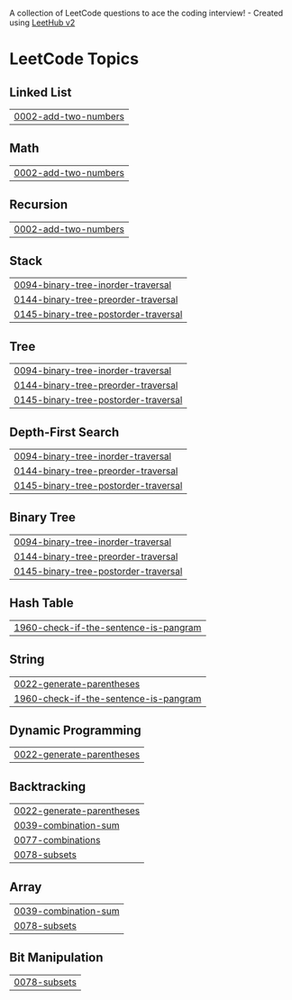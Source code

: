 A collection of LeetCode questions to ace the coding interview! - Created using [LeetHub v2](https://github.com/arunbhardwaj/LeetHub-2.0)
<!---LeetCode Topics Start-->
# LeetCode Topics
## Linked List
|  |
| ------- |
| [0002-add-two-numbers](https://github.com/tvedhanayaki/leetcode/tree/master/0002-add-two-numbers) |
## Math
|  |
| ------- |
| [0002-add-two-numbers](https://github.com/tvedhanayaki/leetcode/tree/master/0002-add-two-numbers) |
## Recursion
|  |
| ------- |
| [0002-add-two-numbers](https://github.com/tvedhanayaki/leetcode/tree/master/0002-add-two-numbers) |
## Stack
|  |
| ------- |
| [0094-binary-tree-inorder-traversal](https://github.com/tvedhanayaki/leetcode/tree/master/0094-binary-tree-inorder-traversal) |
| [0144-binary-tree-preorder-traversal](https://github.com/tvedhanayaki/leetcode/tree/master/0144-binary-tree-preorder-traversal) |
| [0145-binary-tree-postorder-traversal](https://github.com/tvedhanayaki/leetcode/tree/master/0145-binary-tree-postorder-traversal) |
## Tree
|  |
| ------- |
| [0094-binary-tree-inorder-traversal](https://github.com/tvedhanayaki/leetcode/tree/master/0094-binary-tree-inorder-traversal) |
| [0144-binary-tree-preorder-traversal](https://github.com/tvedhanayaki/leetcode/tree/master/0144-binary-tree-preorder-traversal) |
| [0145-binary-tree-postorder-traversal](https://github.com/tvedhanayaki/leetcode/tree/master/0145-binary-tree-postorder-traversal) |
## Depth-First Search
|  |
| ------- |
| [0094-binary-tree-inorder-traversal](https://github.com/tvedhanayaki/leetcode/tree/master/0094-binary-tree-inorder-traversal) |
| [0144-binary-tree-preorder-traversal](https://github.com/tvedhanayaki/leetcode/tree/master/0144-binary-tree-preorder-traversal) |
| [0145-binary-tree-postorder-traversal](https://github.com/tvedhanayaki/leetcode/tree/master/0145-binary-tree-postorder-traversal) |
## Binary Tree
|  |
| ------- |
| [0094-binary-tree-inorder-traversal](https://github.com/tvedhanayaki/leetcode/tree/master/0094-binary-tree-inorder-traversal) |
| [0144-binary-tree-preorder-traversal](https://github.com/tvedhanayaki/leetcode/tree/master/0144-binary-tree-preorder-traversal) |
| [0145-binary-tree-postorder-traversal](https://github.com/tvedhanayaki/leetcode/tree/master/0145-binary-tree-postorder-traversal) |
## Hash Table
|  |
| ------- |
| [1960-check-if-the-sentence-is-pangram](https://github.com/tvedhanayaki/leetcode/tree/master/1960-check-if-the-sentence-is-pangram) |
## String
|  |
| ------- |
| [0022-generate-parentheses](https://github.com/tvedhanayaki/leetcode/tree/master/0022-generate-parentheses) |
| [1960-check-if-the-sentence-is-pangram](https://github.com/tvedhanayaki/leetcode/tree/master/1960-check-if-the-sentence-is-pangram) |
## Dynamic Programming
|  |
| ------- |
| [0022-generate-parentheses](https://github.com/tvedhanayaki/leetcode/tree/master/0022-generate-parentheses) |
## Backtracking
|  |
| ------- |
| [0022-generate-parentheses](https://github.com/tvedhanayaki/leetcode/tree/master/0022-generate-parentheses) |
| [0039-combination-sum](https://github.com/tvedhanayaki/leetcode/tree/master/0039-combination-sum) |
| [0077-combinations](https://github.com/tvedhanayaki/leetcode/tree/master/0077-combinations) |
| [0078-subsets](https://github.com/tvedhanayaki/leetcode/tree/master/0078-subsets) |
## Array
|  |
| ------- |
| [0039-combination-sum](https://github.com/tvedhanayaki/leetcode/tree/master/0039-combination-sum) |
| [0078-subsets](https://github.com/tvedhanayaki/leetcode/tree/master/0078-subsets) |
## Bit Manipulation
|  |
| ------- |
| [0078-subsets](https://github.com/tvedhanayaki/leetcode/tree/master/0078-subsets) |
<!---LeetCode Topics End-->